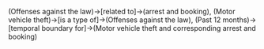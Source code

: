 (Offenses against the law)->[related to]->(arrest and booking), (Motor vehicle theft)->[is a type of]->(Offenses against the law), (Past 12 months)->[temporal boundary for]->(Motor vehicle theft and corresponding arrest and booking)